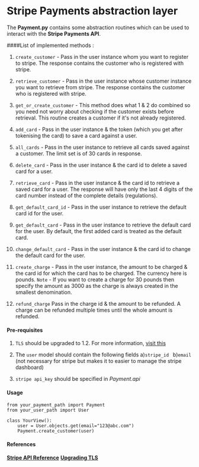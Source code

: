 # Stripe Payments abstraction layer

The **Payment.py**   contains some abstraction routines which can be used to interact with the **Stripe Payments API**. 

####List of implemented methods :
1. ```create_customer``` - Pass in the user instance whom you want to register to stripe. The response contains the customer who is registered with stripe.

2. ```retrieve_customer``` - Pass in the user instance whose customer instance you want to retrieve from stripe. The response contains the customer who is registered with stripe.

3. ```get_or_create_customer``` - This method does what 1 & 2 do combined so you need not worry about checking if the customer exists before retrieval. This routine creates a customer if it's not already registered.

4. ```add_card``` - Pass in the user instance & the token (which you get after tokenising the card) to save a card against a user.

5. ```all_cards``` - Pass in the user instance to retrieve all cards saved against a customer. The limit set is of 30 cards in response.

6. ```delete_card``` - Pass in the user instance & the card id to delete a saved card for a user.

7. ```retrieve_card``` - Pass in the user instance & the card id to retrieve a saved card for a user. The response will have only the last 4 digits of the card number instead of the complete details (regulations).

8. ```get_default_card_id``` - Pass in the user instance to retrieve the default card id for the user.

9. ```get_default_card``` - Pass in the user instance to retrieve the default card for the user. By default, the first added card is treated as the default card.

10. ```change_default_card``` - Pass in the user instance & the card id to change the default card for the user. 

11. ```create_charge``` - Pass in the user instance, the amount to be charged & the card id for which the card has to be charged. The currency here is pounds. 
`Note` - If you want to create a charge for 30 pounds then specify the amount as 3000 as the charge is always created in the smallest denomination.

12. ```refund_charge``` Pass in the charge id & the amount to be refunded. A charge can be refunded multiple times until the whole amount is refunded. 

#### Pre-requisites
1. `TLS` should be upgraded to 1.2. For more information, [visit this](https://stripe.com/blog/upgrading-tls)

2. The `user` model should contain the following fields
	a)`stripe_id `
   b)`email` (not necessary for stripe but makes it to easier to manage the stripe dashboard)

3. `stripe api_key` should be specified in *Payment.api* 


#### Usage
```
from your_payment_path import Payment
from your_user_path import User 

class YourView():
	user = User.objects.get(email="123@abc.com")
	Payment.create_customer(user)
```

#### References
[**Stripe API Reference**](https://stripe.com/docs/api)
[**Upgrading TLS**](https://stripe.com/blog/upgrading-tls)
